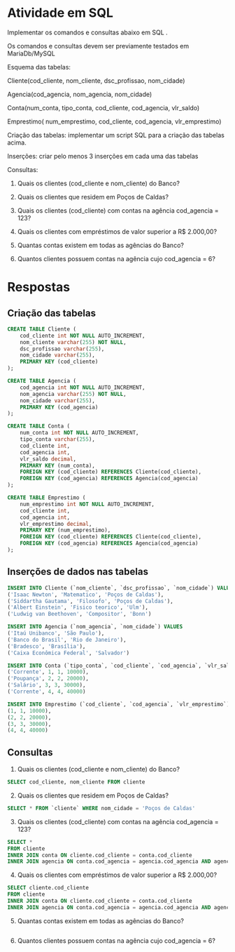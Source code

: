 # Atividade em SQL

Implementar os comandos e  consultas abaixo em SQL .

Os comandos e consultas devem ser previamente testados em MariaDb/MySQL

Esquema das  tabelas:

Cliente(cod_cliente, nom_cliente, dsc_profissao, nom_cidade)

Agencia(cod_agencia, nom_agencia, nom_cidade)

Conta(num_conta, tipo_conta, cod_cliente, cod_agencia, vlr_saldo)

Emprestimo( num_emprestimo, cod_cliente, cod_agencia, vlr_emprestimo)

Criação das tabelas: implementar um script SQL para a criação das tabelas acima. 

Inserções: criar pelo menos 3 inserções em cada uma das tabelas

Consultas:

1) Quais os clientes (cod_cliente e nom_cliente) do Banco?

2) Quais os clientes que residem em Poços de Caldas?

3) Quais os clientes (cod_cliente) com contas na agência cod_agencia = 123?

4) Quais os clientes com empréstimos de valor superior a R$ 2.000,00?

5) Quantas contas existem em todas as agências do Banco?

6) Quantos clientes possuem contas na agência cujo cod_agencia = 6?

# Respostas

## Criação das tabelas
```sql
CREATE TABLE Cliente (
    cod_cliente int NOT NULL AUTO_INCREMENT,
    nom_cliente varchar(255) NOT NULL,
    dsc_profissao varchar(255),
    nom_cidade varchar(255),
    PRIMARY KEY (cod_cliente)
);

CREATE TABLE Agencia (
    cod_agencia int NOT NULL AUTO_INCREMENT,
    nom_agencia varchar(255) NOT NULL,
    nom_cidade varchar(255),
    PRIMARY KEY (cod_agencia)
);

CREATE TABLE Conta (
    num_conta int NOT NULL AUTO_INCREMENT,
    tipo_conta varchar(255),
    cod_cliente int,
    cod_agencia int,
    vlr_saldo decimal,
    PRIMARY KEY (num_conta),
    FOREIGN KEY (cod_cliente) REFERENCES Cliente(cod_cliente),
    FOREIGN KEY (cod_agencia) REFERENCES Agencia(cod_agencia)
);

CREATE TABLE Emprestimo (
    num_emprestimo int NOT NULL AUTO_INCREMENT,
    cod_cliente int,
    cod_agencia int,
    vlr_emprestimo decimal,
    PRIMARY KEY (num_emprestimo),
    FOREIGN KEY (cod_cliente) REFERENCES Cliente(cod_cliente),
    FOREIGN KEY (cod_agencia) REFERENCES Agencia(cod_agencia)
);
```

## Inserções de dados nas tabelas
```sql
INSERT INTO Cliente (`nom_cliente`, `dsc_profissao`, `nom_cidade`) VALUES 
('Isaac Newton', 'Matematico', 'Poços de Caldas'),
('Siddartha Gautama', 'Filosofo', 'Poços de Caldas'),
('Albert Einstein', 'Fisico teorico', 'Ulm'),
('Ludwig van Beethoven', 'Compositor', 'Bonn')

INSERT INTO Agencia (`nom_agencia`, `nom_cidade`) VALUES 
('Itaú Unibanco', 'São Paulo'),
('Banco do Brasil', 'Rio de Janeiro'),
('Bradesco', 'Brasília'),
('Caixa Econômica Federal', 'Salvador')

INSERT INTO Conta (`tipo_conta`, `cod_cliente`, `cod_agencia`, `vlr_saldo`) VALUES 
('Corrente', 1, 1, 10000),
('Poupança', 2, 2, 20000),
('Salário', 3, 3, 30000),
('Corrente', 4, 4, 40000)

INSERT INTO Emprestimo (`cod_cliente`, `cod_agencia`, `vlr_emprestimo`) VALUES 
(1, 1, 10000),
(2, 2, 20000),
(3, 3, 30000),
(4, 4, 40000)
```

## Consultas
1) Quais os clientes (cod_cliente e nom_cliente) do Banco?
```sql
SELECT cod_cliente, nom_cliente FROM cliente
```

2) Quais os clientes que residem em Poços de Caldas?
```sql
SELECT * FROM `cliente` WHERE nom_cidade = 'Poços de Caldas'
```

3) Quais os clientes (cod_cliente) com contas na agência cod_agencia = 123?
```sql
SELECT * 
FROM cliente 
INNER JOIN conta ON cliente.cod_cliente = conta.cod_cliente
INNER JOIN agencia ON conta.cod_agencia = agencia.cod_agencia AND agencia.cod_agencia = 123
```

4) Quais os clientes com empréstimos de valor superior a R$ 2.000,00?
```sql
SELECT cliente.cod_cliente
FROM cliente 
INNER JOIN conta ON cliente.cod_cliente = conta.cod_cliente
INNER JOIN agencia ON conta.cod_agencia = agencia.cod_agencia AND agencia.cod_agencia = 123
```

5) Quantas contas existem em todas as agências do Banco?
```sql
```

6) Quantos clientes possuem contas na agência cujo cod_agencia = 6?
```sql
```
